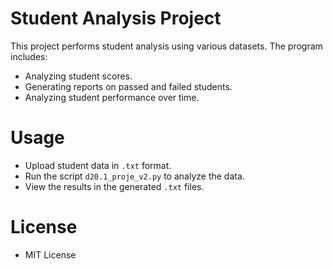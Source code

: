 # Student Analysis Project

This project performs student analysis using various datasets. The program includes:
- Analyzing student scores.
- Generating reports on passed and failed students.
- Analyzing student performance over time.

# Usage

- Upload student data in `.txt` format.
- Run the script `d20.1_proje_v2.py` to analyze the data.
- View the results in the generated `.txt` files.

# License
- MIT License
      
